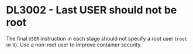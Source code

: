 # DL3002 - Last USER should not be root

The final `USER` instruction in each stage should not specify a root user (`root` or `0`). Use a non-root user to improve container security.
